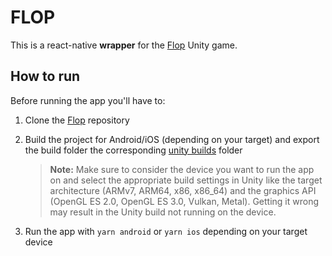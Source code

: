 # FLOP
This is a react-native **wrapper** for the [Flop](https://github.com/IVainqueur/flop-unity) Unity game.

## How to run
Before running the app you'll have to:
1. Clone the [Flop](https://github.com/IVainqueur/flop-unity) repository
2. Build the project for Android/iOS (depending on your target) and export the build folder the corresponding [unity builds](/unity/builds/) folder
   
   > **Note:** Make sure to consider the device you want to run the app on and select the appropriate build settings in Unity like the target architecture (ARMv7, ARM64, x86, x86_64) and the graphics API (OpenGL ES 2.0, OpenGL ES 3.0, Vulkan, Metal). Getting it wrong may result in the Unity build not running on the device.

3. Run the app with `yarn android` or `yarn ios` depending on your target device